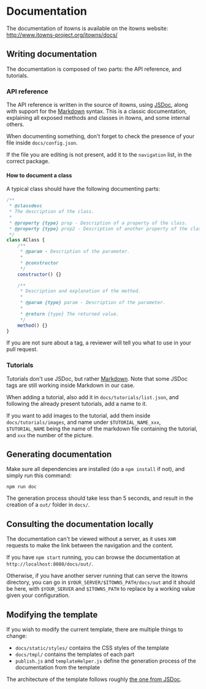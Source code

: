 # Documentation

The documentation of itowns is available on the itowns website:
http://www.itowns-project.org/itowns/docs/

## Writing documentation

The documentation is composed of two parts: the API reference, and
tutorials.

### API reference

The API reference is written in the source of itowns, using
[JSDoc](http://usejsdoc.org/), along with support for the
[Markdown](https://commonmark.org/help/) syntax. This is a
classic documentation, explaining all exposed methods and classes in itowns, and
some internal others.

When documenting something, don't forget to check the presence of your file
inside `docs/config.json`.

If the file you are editing is not present, add it to the `navigation` list, in
the correct package.

#### How to document a class

A typical class should have the following documenting parts:

```js
/**
 * @classdesc
 * The description of the class.
 *
 * @property {type} prop - Description of a property of the class.
 * @property {type} prop2 - Description of another property of the class.
 */
class AClass {
    /**
     * @param - Description of the parameter.
     *
     * @constructor
     */
    constructor() {}

    /**
     * Description and explanation of the method.
     *
     * @param {type} param - Description of the parameter.
     *
     * @return {type} The returned value.
     */
    method() {}
}
```

If you are not sure about a tag, a reviewer will tell you what to use in your
pull request.

### Tutorials

Tutorials don't use JSDoc, but rather
[Markdown](https://daringfireball.net/projects/markdown/). Note that some JSDoc
tags are still working inside Markdown in our case.

When adding a tutorial, also add it in `docs/tutorials/list.json`, and following
the already present tutorials, add a name to it.

If you want to add images to the tutorial, add them inside
`docs/tutorials/images`, and name under `$TUTORIAL_NAME_xxx`, `$TUTORIAL_NAME`
being the name of the markdown file containing the tutorial, and `xxx` the
number of the picture.

## Generating documentation

Make sure all dependencies are installed (do a `npm install` if not), and simply
run this command:

```
npm run doc
```

The generation process should take less than 5 seconds, and result in the
creation of a `out/` folder in `docs/`.

## Consulting the documentation locally

The documentation can't be viewed without a server, as it uses `XHR` requests to
make the link between the navigation and the content.

If you have `npm start`
running, you can browse the documentation at `http://localhost:8080/docs/out/`.

Otherwise, if you have another server running that can serve the itowns
directory, you can go in `$YOUR_SERVER/$ITOWNS_PATH/docs/out` and it should be
here, with `$YOUR_SERVER` and `$ITOWNS_PATH` to replace by a working value given
your configuration.

## Modifying the template

If you wish to modify the current template, there are multiple things to change:

- `docs/static/styles/` contains the CSS styles of the template
- `docs/tmpl/` contains the templates of each part
- `publish.js` and `templateHelper.js` define the generation process of the
  documentation from the template

The architecture of the template follows roughly [the one from
JSDoc](https://github.com/jsdoc3/jsdoc/tree/master/templates/default).

